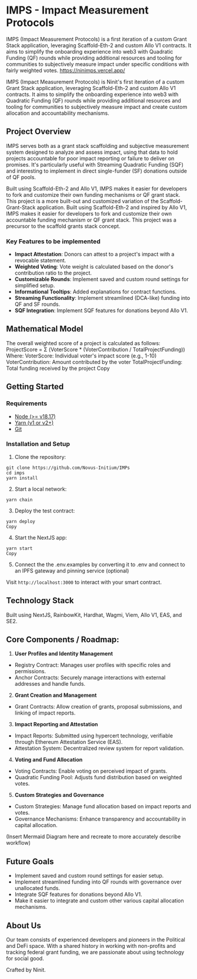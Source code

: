 # IMPS - Impact Measurement Protocols

IMPS (Impact Measurement Protocols) is a first iteration of a custom Grant Stack application, leveraging Scaffold-Eth-2 and custom Allo V1 contracts. It aims to simplify the onboarding experience into web3 with Quadratic Funding (QF) rounds while providing additional resources and tooling for communities to subjectively measure impact under specific conditions with fairly weighted votes.
https://ninimps.vercel.app/

IMPS (Impact Measurement Protocols) is Ninit's first iteration of a custom Grant Stack application, leveraging Scaffold-Eth-2 and custom Allo V1 contracts. It aims to simplify the onboarding experience into web3 with Quadratic Funding (QF) rounds while providing additional resources and tooling for communities to subjectively measure impact and create custom allocation and accountability mechanisms. 

## Project Overview

IMPS serves both as a grant stack scaffolding and subjective measurement system designed to analyze and assess impact, using that data to hold projects accountable for poor impact reporting or failure to deliver on promises. It's particularly useful with Streaming Quadratic Funding (SQF) and interesting to implement in direct single-funder (SF) donations outside of QF pools.

Built using Scaffold-Eth-2 and Allo V1, IMPS makes it easier for developers to fork and customize their own funding mechanisms or QF grant stack. This project is a more built-out and customized variation of the Scaffold-Grant-Stack application.
Built using Scaffold-Eth-2 and inspired by Allo V1, IMPS makes it easier for developers to fork and customize their own accountable funding mechanism or QF grant stack. This project was a precursor to the scaffold grants stack concept.

### Key Features to be implemented

- **Impact Attestation**: Donors can attest to a project's impact with a revocable statement.
- **Weighted Voting**: Vote weight is calculated based on the donor's contribution ratio to the project.
- **Customizable Rounds**: Implement saved and custom round settings for simplified setup.
- **Informational Tooltips**: Added explanations for contract functions.
- **Streaming Functionality**: Implement streamlined (DCA-like) funding into QF and SF rounds.
- **SQF Integration**: Implement SQF features for donations beyond Allo V1.

## Mathematical Model

The overall weighted score of a project is calculated as follows:
ProjectScore = Σ (VoterScore * (VoterContribution / TotalProjectFunding))
Where:
VoterScore: Individual voter's impact score (e.g., 1-10)
VoterContribution: Amount contributed by the voter
TotalProjectFunding: Total funding received by the project
Copy
## Getting Started

### Requirements

- [Node (>= v18.17)](https://nodejs.org/en/download/)
- [Yarn (v1 or v2+)](https://yarnpkg.com/getting-started/install)
- [Git](https://git-scm.com/downloads)

### Installation and Setup

1. Clone the repository:

```
git clone https://github.com/Novus-Initium/IMPs
cd imps
yarn install
```

2. Start a local network:

```
yarn chain
```

3. Deploy the test contract:

```
yarn deploy
Copy
```

4. Start the NextJS app:

```
yarn start
Copy
```

5. Connect the the .env.examples by converting it to .env and connect to an IPFS gateway and pinning service (optional)

Visit `http://localhost:3000` to interact with your smart contract.

## Technology Stack

Built using NextJS, RainbowKit, Hardhat, Wagmi, Viem, Allo V1, EAS, and SE2.

## Core Components / Roadmap:

1. **User Profiles and Identity Management**
- Registry Contract: Manages user profiles with specific roles and permissions.
- Anchor Contracts: Securely manage interactions with external addresses and handle funds.

2. **Grant Creation and Management**
- Grant Contracts: Allow creation of grants, proposal submissions, and linking of impact reports.

3. **Impact Reporting and Attestation**
- Impact Reports: Submitted using hypercert technology, verifiable through Ethereum Attestation Service (EAS).
- Attestation System: Decentralized review system for report validation.

4. **Voting and Fund Allocation**
- Voting Contracts: Enable voting on perceived impact of grants.
- Quadratic Funding Pool: Adjusts fund distribution based on weighted votes.

5. **Custom Strategies and Governance**
- Custom Strategies: Manage fund allocation based on impact reports and votes.
- Governance Mechanisms: Enhance transparency and accountability in capital allocation.

(Insert Mermaid Diagram here and recreate to more accurately describe workflow)

## Future Goals

- Implement saved and custom round settings for easier setup.
- Implement streamlined funding into QF rounds with governance over unallocated funds.
- Integrate SQF features for donations beyond Allo V1.
- Make it easier to integrate and custom other various capital allocation mechanisms.

## About Us

Our team consists of experienced developers and pioneers in the Political and DeFi space. With a shared history in working with non-profits and tracking federal grant funding, we are passionate about using technology for social good.

Crafted by Ninit.


